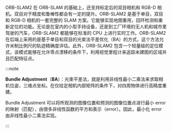 ORB-SLAM2 在 ORB-SLAM 的基础上，还支持标定后的双目相机和 RGB-D 相机。双目对于精度和鲁棒性都会有一定的提升。ORB-SLAM2 是基于单目，双目和 RGB-D 相机的一套完整的 SLAM 方案。它能够实现地图重用，回环检测和重新定位的功能。无论是在室内的小型手持设备，还是到工厂环境的无人机和城市里驾驶的汽车，ORB-SLAM2 都能够在标准的 CPU 上进行实时工作。ORB-SLAM2 在后端上采用的是基于单目和双目的光束法平差优化（BA）的方式，这个方法允许米制比例尺的轨迹精确度评估。此外，ORB-SLAM2 包含一个轻量级的定位模式，该模式能够在允许零点漂移的条件下，利用视觉里程计来追踪未建图的区域并且匹配特征点。

:::note

**Bundle Adjustment**（**BA**）：光束平差法，就是利用非线性最小二乘法来求取相机位姿，三维点坐标。在仅给定相机内部矩阵的条件下，对四周物体进行高精度重建。

Bundle Adjustment 可以将所观测的图像位置和预测的图像位置点进行最小 error 的映射（匹配），由很多非线性函数的平方和表示（error）。因此，最小化 error 由非线性最小二乘法实现。

:::



